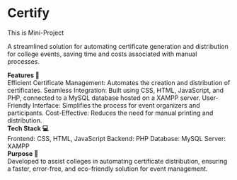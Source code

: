 # Certify
This is Mini-Project

A streamlined solution for automating certificate generation and distribution for college events, saving time and costs associated with manual processes.

<b>Features 🚀</b><br>
Efficient Certificate Management: Automates the creation and distribution of certificates.
Seamless Integration: Built using CSS, HTML, JavaScript, and PHP, connected to a MySQL database hosted on a XAMPP server.
User-Friendly Interface: Simplifies the process for event organizers and participants.
Cost-Effective: Reduces the need for manual printing and distribution.<br>
<b>Tech Stack 💻</b><br>
Frontend: CSS, HTML, JavaScript
Backend: PHP
Database: MySQL
Server: XAMPP<br>
<b>Purpose 🌟</b><br>
Developed to assist colleges in automating certificate distribution, ensuring a faster, error-free, and eco-friendly solution for event management.
